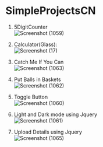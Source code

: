 # SimpleProjectsCN


1) 5DigitCounter </br>
![Screenshot (1059)](https://github.com/uniquesp/SimpleProjectsCN/assets/71183249/6bad4e70-d4df-48cb-a6de-8b5b3947d4b6)


2) Calculator(Glass):</br>
![Screenshot (17)](https://github.com/uniquesp/SimpleProjectsCN/assets/71183249/ac7b7b66-d7a5-446d-ada2-ee3b6cb9cd2c)


3) Catch Me If You Can </br>
![Screenshot (1063)](https://github.com/uniquesp/SimpleProjectsCN/assets/71183249/cbc50569-75da-4be8-a2c9-fb7c5ff60fb8)


5) Put Balls in Baskets </br>
![Screenshot (1062)](https://github.com/uniquesp/SimpleProjectsCN/assets/71183249/63676cb1-f723-424c-954a-85ccb83f0183)


6) Toggle Button </br>
![Screenshot (1060)](https://github.com/uniquesp/SimpleProjectsCN/assets/71183249/b68f0654-c5ed-44c2-8699-143e1942dab2)


7) Light and Dark mode using Jquery </br>
![Screenshot (1061)](https://github.com/uniquesp/SimpleProjectsCN/assets/71183249/70309e2f-d25d-4dcd-a7b4-32c29979ae4b)


8) Upload Details using Jquery </br>
![Screenshot (1065)](https://github.com/uniquesp/SimpleProjectsCN/assets/71183249/0b0fefe3-68d2-4160-a2ec-c2237efe7f93)



